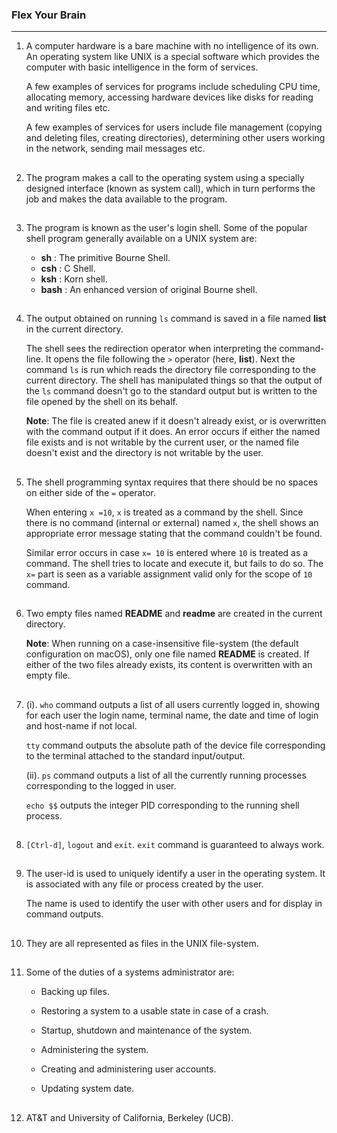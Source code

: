 ### Flex Your Brain

---

01. A computer hardware is a bare machine with no intelligence of its own. An operating system like UNIX is a special software which provides the computer with basic intelligence in the form of services.

    A few examples of services for programs include scheduling CPU time, allocating memory, accessing hardware devices like disks for reading and writing files etc.

    A few examples of services for users include file management (copying and deleting files, creating directories), determining other users working in the network, sending mail messages etc.

##

02. The program makes a call to the operating system using a specially designed interface (known as system call), which in turn performs the job and makes the data available to the program.

##

03. The program is known as the user's login shell. Some of the popular shell program generally available on a UNIX system are:

    -   **sh** : The primitive Bourne Shell.
    -   **csh** : C Shell.
    -   **ksh** : Korn shell.
    -   **bash** : An enhanced version of original Bourne shell.

##

04. The output obtained on running `ls` command is saved in a file named **list** in the current directory.

    The shell sees the redirection operator when interpreting the command-line. It opens the file following the `>` operator (here, **list**). Next the command `ls` is run which reads the directory file corresponding to the current directory. The shell has manipulated things so that the output of the `ls` command doesn't go to the standard output but is written to the file opened by the shell on its behalf.

    **Note**: The file is created anew if it doesn't already exist, or is overwritten with the command output if it does. An error occurs if either the named file exists and is not writable by the current user, or the named file doesn't exist and the directory is not writable by the user.

##

05. The shell programming syntax requires that there should be no spaces on either side of the `=` operator.

    When entering `x =10`, `x` is treated as a command by the shell. Since there is no command (internal or external) named `x`, the shell shows an appropriate error message stating that the command couldn't be found.

    Similar error occurs in case `x= 10` is entered where `10` is treated as a command. The shell tries to locate and execute it, but fails to do so. The `x=` part is seen as a variable assignment valid only for the scope of `10` command.

##

06. Two empty files named **README** and **readme** are created in the current directory.

    **Note**: When running on a case-insensitive file-system (the default configuration on macOS), only one file named **README** is created. If either of the two files already exists, its content is overwritten with an empty file.

##

07. (i). `who` command outputs a list of all users currently logged in, showing for each user the login name, terminal name, the date and time of login and host-name if not local.

    `tty` command outputs the absolute path of the device file corresponding to the terminal attached to the standard input/output.

    (ii). `ps` command outputs a list of all the currently running processes corresponding to the logged in user.

    `echo $$` outputs the integer PID corresponding to the running shell process.

##

08. `[Ctrl-d]`, `logout` and `exit`. `exit` command is guaranteed to always work.

##

09. The user-id is used to uniquely identify a user in the operating system. It is associated with any file or process created by the user.

    The name is used to identify the user with other users and for display in command outputs.

##

10. They are all represented as files in the UNIX file-system.

##

11. Some of the duties of a systems administrator are:

    -   Backing up files.

    -   Restoring a system to a usable state in case of a crash.

    -   Startup, shutdown and maintenance of the system.

    -   Administering the system.

    -   Creating and administering user accounts.

    -   Updating system date.

##

12. AT&T and University of California, Berkeley (UCB).

##
